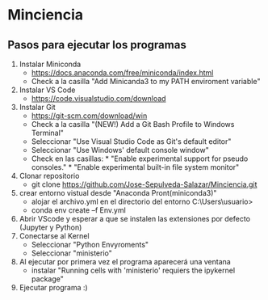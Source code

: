 # Minciencia
## Pasos para ejecutar los programas

1. Instalar Miniconda
   * https://docs.anaconda.com/free/miniconda/index.html
   * Check a la casilla "Add Minicanda3 to my PATH enviroment variable"
2. Instalar VS Code
   * https://code.visualstudio.com/download
3. Instalar Git
   * https://git-scm.com/download/win
   * Check a la casilla "(NEW!) Add a Git Bash Profile to Windows Terminal"
   * Seleccionar "Use Visual Studio Code as Git's default editor"
   * Seleccionar "Use Windows' default console window"
   * Check en las casillas:
         * "Enable experimental support for pseudo consoles."
         * "Enable experimental built-in file system monitor"
4. Clonar repositorio
   * git clone https://github.com/Jose-Sepulveda-Salazar/Minciencia.git
5. crear entorno vistual desde "Anaconda Pront(miniconda3)"
   * alojar el archivo.yml en el directorio del entorno C:\Users\usuario>
   * conda env create –f Env.yml
6. Abrir VScode y esperar a que se instalen las extensiones por defecto (Jupyter y Python)
7. Conectarse al Kernel
   * Seleccionar "Python Envyroments"
   * Seleccionar "ministerio"
8. Al ejecutar por primera vez el programa aparecerá una ventana
    * instalar "Running cells with 'ministerio' requiers the ipykernel package"
9. Ejecutar programa :)



